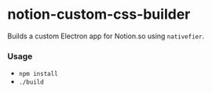 # notion-custom-css-builder

Builds a custom Electron app for Notion.so using `nativefier`.

### Usage

- `npm install`
- `./build`
